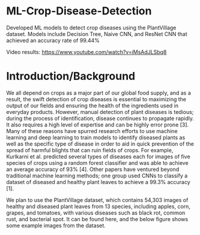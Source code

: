 # ML-Crop-Disease-Detection
Developed ML models to detect crop diseases using the PlantVillage dataset. Models include Decision Tree, Naive CNN, and ResNet CNN that achieved an accuracy rate of 99.44%

Video results: https://www.youtube.com/watch?v=iMsAdJLSbq8

# Introduction/Background

We all depend on crops as a major part of our global food supply, and as a result, the swift detection of crop diseases is essential to maximizing the output of our fields and ensuring the health of the ingredients used in everyday products. However, manual detection of plant diseases is tedious; during the process of identification, disease continues to propagate rapidly. It also requires a high level of expertise and can be highly error prone [3]. Many of these reasons have spurred research efforts to use machine learning and deep learning to train models to identify diseased plants as well as the specific type of disease in order to aid in quick prevention of the spread of harmful blights that can ruin fields of crops. For example, Kurlkarni et al. predicted several types of diseases each for images of five species of crops using a random forest classifier and was able to achieve an average accuracy of 93% [4]. Other papers have ventured beyond traditional machine learning methods; one group used CNNs to classify a dataset of diseased and healthy plant leaves to achieve a 99.3% accuracy [1].

We plan to use the PlantVillage dataset, which contains 54,303 images of healthy and diseased plant leaves from 13 species, including apples, corn, grapes, and tomatoes, with various diseases such as black rot, common rust, and bacterial spot. It can be found here, and the below figure shows some example images from the dataset.
